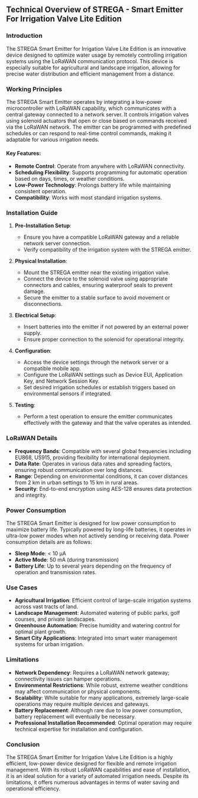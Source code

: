 ## Technical Overview of STREGA - Smart Emitter For Irrigation Valve Lite Edition

### Introduction

The STREGA Smart Emitter for Irrigation Valve Lite Edition is an innovative device designed to optimize water usage by remotely controlling irrigation systems using the LoRaWAN communication protocol. This device is especially suitable for agricultural and landscape irrigation, allowing for precise water distribution and efficient management from a distance.

### Working Principles

The STREGA Smart Emitter operates by integrating a low-power microcontroller with LoRaWAN capability, which communicates with a central gateway connected to a network server. It controls irrigation valves using solenoid actuators that open or close based on commands received via the LoRaWAN network. The emitter can be programmed with predefined schedules or can respond to real-time control commands, making it adaptable for various irrigation needs.

#### Key Features:

- **Remote Control**: Operate from anywhere with LoRaWAN connectivity.
- **Scheduling Flexibility**: Supports programming for automatic operation based on days, times, or weather conditions.
- **Low-Power Technology**: Prolongs battery life while maintaining consistent operation.
- **Compatibility**: Works with most standard irrigation systems.

### Installation Guide

1. **Pre-Installation Setup**:
   - Ensure you have a compatible LoRaWAN gateway and a reliable network server connection.
   - Verify compatibility of the irrigation system with the STREGA emitter.

2. **Physical Installation**:
   - Mount the STREGA emitter near the existing irrigation valve.
   - Connect the device to the solenoid valve using appropriate connectors and cables, ensuring waterproof seals to prevent damage.
   - Secure the emitter to a stable surface to avoid movement or disconnections.

3. **Electrical Setup**:
   - Insert batteries into the emitter if not powered by an external power supply.
   - Ensure proper connection to the solenoid for operational integrity.

4. **Configuration**:
   - Access the device settings through the network server or a compatible mobile app.
   - Configure the LoRaWAN settings such as Device EUI, Application Key, and Network Session Key.
   - Set desired irrigation schedules or establish triggers based on environmental sensors if integrated.

5. **Testing**:
   - Perform a test operation to ensure the emitter communicates effectively with the gateway and that the valve operates as intended.

### LoRaWAN Details

- **Frequency Bands**: Compatible with several global frequencies including EU868, US915, providing flexibility for international deployment.
- **Data Rate**: Operates in various data rates and spreading factors, ensuring robust communication over long distances.
- **Range**: Depending on environmental conditions, it can cover distances from 2 km in urban settings to 15 km in rural areas.
- **Security**: End-to-end encryption using AES-128 ensures data protection and integrity.

### Power Consumption

The STREGA Smart Emitter is designed for low power consumption to maximize battery life. Typically powered by long-life batteries, it operates in ultra-low power modes when not actively sending or receiving data. Power consumption details are as follows:

- **Sleep Mode**: < 10 µA
- **Active Mode**: 50 mA (during transmission)
- **Battery Life**: Up to several years depending on the frequency of operation and transmission rates.

### Use Cases

- **Agricultural Irrigation**: Efficient control of large-scale irrigation systems across vast tracts of land.
- **Landscape Management**: Automated watering of public parks, golf courses, and private landscapes.
- **Greenhouse Automation**: Precise humidity and watering control for optimal plant growth.
- **Smart City Applications**: Integrated into smart water management systems for urban irrigation.

### Limitations

- **Network Dependency**: Requires a LoRaWAN network gateway; connectivity issues can hamper operations.
- **Environmental Restrictions**: While robust, extreme weather conditions may affect communication or physical components.
- **Scalability**: While suitable for many applications, extremely large-scale operations may require multiple devices and gateways.
- **Battery Replacement**: Although rare due to low power consumption, battery replacement will eventually be necessary.
- **Professional Installation Recommended**: Optimal operation may require technical expertise for installation and configuration.

### Conclusion

The STREGA Smart Emitter for Irrigation Valve Lite Edition is a highly efficient, low-power device designed for flexible and remote irrigation management. With its robust LoRaWAN capabilities and ease of installation, it is an ideal solution for a variety of automated irrigation needs. Despite its limitations, it offers numerous advantages in terms of water saving and operational efficiency.